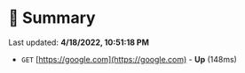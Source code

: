 # 📖 Summary
Last updated: **4/18/2022, 10:51:18 PM**

- `GET` [https://google.com](https://google.com) - **Up** (148ms)
